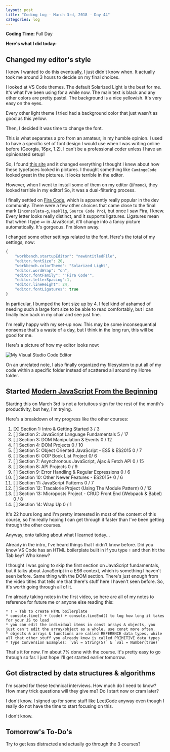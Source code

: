 ```yaml
---
layout: post
title: "Coding Log — March 3rd, 2018 — Day 44"
categories: log
---
```


**Coding Time:** Full Day

**Here's what I did today:**

## Changed my editor's style

I knew I wanted to do this eventually, I just didn't know when. It actually took me around 3 hours to decide on my final choices.

I looked at VS Code themes. The default Solarized Light is the best for me. It's what I've been using for a while now. The main text is black and any other colors are pretty pastel. The background is a nice yellowish. It's very easy on the eyes. 

Every other light theme I tried had a background color that just wasn't as good as this yellow.

Then, I decided it was time to change the font.

This is what separates a pro from an amateur, in my humble opinion. I used to have a specific set of font design I would use when I was writing online before (Georgia, 16px, 1.2). I can't be a professional coder unless I have an opinionated setup!

So, I found [this site](http://app.programmingfonts.org/) and it changed everything I thought I knew about how these typefaces looked in pictures. I thought something like `CamingoCode` looked great in the pictures. It looks terrible in the editor.

However, when I went to install some of them on my editor (`BPmono`), they looked terrible in my editor! So, it was a dual-filtering process.

I finally settled on [Fira Code](https://github.com/tonsky/FiraCode), which is apparently really popular in the dev community. There were a few other choices that came close to the final mark (`Inconsolata-g`, `Hasklig`, `Source Code Pro`), but once I saw Fira, I knew. Every letter looks really distinct, and it supports ligatures. Ligatures mean that when I type `=>` in JavaScript, it'll change into a fancy picture automatically. It's gorgeous. I'm blown away.

I changed some other settings related to the font. Here's the total of my settings, now:

```js
{
    "workbench.startupEditor": "newUntitledFile",
    "editor.fontSize": 20,
    "workbench.colorTheme": "Solarized Light",
    "editor.wordWrap": "on",
    "editor.fontFamily": "'Fira Code'",
    "editor.letterSpacing":1,
    "editor.lineHeight": 24,
    "editor.fontLigatures": true
}
```

In particular, I bumped the font size up by 4. I feel kind of ashamed of needing such a large font size to be able to read comfortably, but I can finally lean back in my chair and see just fine.

I'm really happy with my set-up now. This may be some inconsequential nonsense that's a waste of a day, but I think in the long run, this will be good for me.

Here's a picture of how my editor looks now:

<img alt="My Visual Studio Code Editor" src="https://i.imgur.com/JY9xhr8.png" class="img-responsive">

On an unrelated note, I also finally organized my filesystem to put all of my code within a specific folder instead of scattered all around my Home folder.

## Started [Modern JavaScript From the Beginning](https://www.udemy.com/modern-javascript-from-the-beginning)

Starting this on March 3rd is not a fortuitous sign for the rest of the month's productivity, but hey, I'm trying.

Here's a breakdown of my progress like the other courses:

1. [X] Section 1: Intro & Getting Started 3 / 3
2. [ ] Section 2: JavaScript Language Fundamentals 5 / 17
3. [ ] Section 3: DOM Manipulation & Events 0 / 12
4. [ ] Section 4: DOM Projects 0 / 10
5. [ ] Section 5: Object Oriented JavaScript - ES5 & ES2015 0 / 7
6. [ ] Section 6: OOP Book List Project 0/ 6
7. [ ] Section 7: Asynchronous JavaScript, Ajax & Fetch API 0 / 15
8. [ ] Section 8: API Projects 0 / 9
9. [ ] Section 9: Error Handling & Regular Expressions 0 / 6
10. [ ] Section 10: Other Newer Features - ES2015+ 0 / 6
11. [ ] Section 11: JavaScript Patterns 0 / 7
12. [ ] Section 12: Tracalorie Project (Using The Module Pattern) 0 / 12
13. [ ] Section 13: Microposts Project - CRUD Front End (Webpack & Babel) 0 / 8
14. [ ] Section 14: Wrap Up 0 / 1

It's 22 hours long and I'm pretty interested in most of the content of this course, so I'm really hoping I can get through it faster than I've been getting through the other courses.

Anyway, onto talking about what I learned today...

Already in the intro, I've heard things that I didn't know before. Did you know VS Code has an HTML boilerplate built in if you type `!` and then hit the Tab key? Who knew?

I thought I was going to skip the first section on JavaScript fundamentals, but it talks about JavaScript in a ES6 context, which is something I haven't seen before. Same thing with the DOM section. There's just enough from the video titles that tells me that there's stuff here I haven't seen before. So, it's worth going through all of it.

I'm already taking notes in the first video, so here are all of my notes to reference for future me or anyone else reading this:

```
* ! + Tab to create HTML boilerplate
* console.time() + (code) + console.timeEnd() to log how long it takes for your JS to load
* you can edit the individual items in const arrays & objects, you just can't edit the array/object as a whole. use const more often.
* objects & arrays & functions are called REFERENCE data types, while all that other stuff you already knew is called PRIMITIVE data types
* Type Conversion Examples: `val = String(5)` & `val = Number(true)`
```

That's it for now. I'm about 7% done with the course. It's pretty easy to go through so far. I just hope I'll get started earlier tomorrow. 

## Got distracted by data structures & algorithms

I'm scared for these technical interviews. How much do I need to know? How many trick questions will they give me? Do I start now or cram later?

I don't know. I signed up for some stuff like [LeetCode](http://leetcode.com) anyway even though I really do not have the time to start focusing on this.

I don't know. 

## Tomorrow's To-Do's

Try to get less distracted and actually go through the 3 courses?
